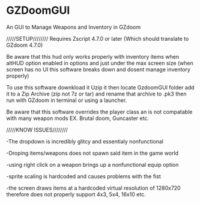 # GZDoomGUI
An GUI to Manage Weapons and Inventory in GZdoom

/////SETUP////////
Requires Zscript 4.7.0 or later (Which should translate to GZdoom 4.7.0)

Be aware that this hud only works properly with inventory items when altHUD option enabled in options and just under the max screen size (when screen has no UI this software breaks down and dosent manage inventory properly)

To use this software downkload it Uzip it then locate GzdoomGUI folder add it to a Zip Archive (zip not 7z or tar) and rename that archive to .pk3 then run with GZdoom in terminal or using a launcher. 

Be aware that this software overrides the player class an is not compatable with many weapon mods EX. Brutal doom, Guncaster etc.

/////KNOW ISSUES////////

-The dropdown is incredibly glitcy and essentialy nonfunctional

-Droping items/weapons does not spawn said item in the game world

-using right click on a weapon brings up a nonfunctional equip option

-sprite scaling is hardcoded and causes problems with the fist

-the screen draws items at a hardcoded virtual resolution of 1280x720 therefore does not properly support 4x3, 5x4, 16x10 etc.
